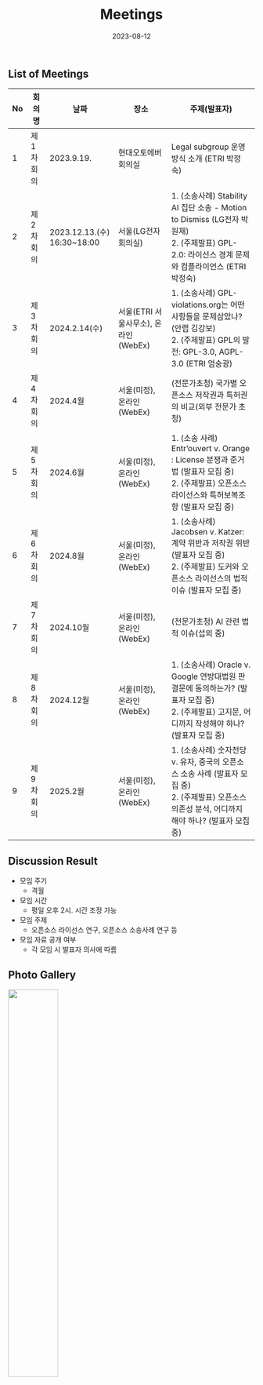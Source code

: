 ﻿---
title: "Meetings"
linkTitle: "Meetings"
weight: 5
date: 2023-08-12
type: docs
description: 회의
---

## List of Meetings
| No | 회의명           | 날짜 | 장소 | 주제(발표자) |
|----|-----------------|------|------|------|
| 1  | 제1차 회의   |  2023.9.19. | 현대오토에버 회의실  | Legal subgroup 운영 방식 소개 (ETRI 박정숙) |
| 2  | 제2차 회의   |  2023.12.13.(수) 16:30~18:00 | 서울(LG전자 회의실)  | 1. (소송사례) Stability AI 집단 소송 - Motion to Dismiss (LG전자 박원재) <br>2. (주제발표) GPL-2.0: 라이선스 경계 문제와 컴플라이언스 (ETRI 박정숙) |
| 3  |   제3차 회의   | 2024.2.14(수)     | 서울(ETRI 서울사무소), 온라인(WebEx) | 1. (소송사례) GPL-violations.org는 어떤 사항들을 문제삼았나? (안랩 김강보) <br> 2. (주제발표) GPL의 발전: GPL-3.0, AGPL-3.0 (ETRI 엄숭광)   |
| 4  |   제4차 회의   | 2024.4월    |  서울(미정), 온라인(WebEx)  | (전문가초청) 국가별 오픈소스 저작권과 특허권의 비교(외부 전문가 초청)  |
| 5  |   제5차 회의   | 2024.6월    | 서울(미정), 온라인(WebEx)   |  1. (소송 사례) Entr’ouvert v. Orange : License 분쟁과 준거법 (발표자 모집 중) <br> 2. (주제발표) 오픈소스 라이선스와 특허보복조항 (발표자 모집 중)     |
| 6  |   제6차 회의   | 2024.8월    | 서울(미정), 온라인(WebEx)   | 1. (소송사례) Jacobsen v. Katzer: 계약 위반과 저작권 위반 (발표자 모집 중) <br> 2. (주제발표) 도커와 오픈소스 라이선스의 법적 이슈 (발표자 모집 중)     |
| 7  |   제7차 회의   | 2024.10월    | 서울(미정), 온라인(WebEx)   |  (전문가초청) AI 관련 법적 이슈(섭외 중)     |
| 8  |   제8차 회의   | 2024.12월    |  서울(미정), 온라인(WebEx)  | 1. (소송사례) Oracle v. Google 연방대법원 판결문에 동의하는가? (발표자 모집 중) <br> 2. (주제발표) 고지문, 어디까지 작성해야 하나?  (발표자 모집 중)     |
| 9  |   제9차 회의   | 2025.2월    | 서울(미정), 온라인(WebEx)   | 1. (소송사례) 숫자천당 v. 유자, 중국의 오픈소스 소송 사례 (발표자 모집 중) <br> 2. (주제발표) 오픈소스 의존성 분석, 어디까지 해야 하나? (발표자 모집 중)     |


## Discussion Result
* 모임 주기
  - 격월
* 모임 시간
  - 평일 오후 2시. 시간 조정 가능
* 모임 주제
  - 오픈소스 라이선스 연구, 오픈소스 소송사례 연구 등
* 모임 자료 공개 여부
  - 각 모임 시 발표자 의사에 따름

## Photo Gallery

<div ><span class="image fit">
  <img src="220215.jpg" width="45%">
</span></div>
